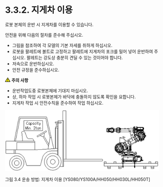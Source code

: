 ﻿# 3.3.2. 지게차 이용

로봇 본체의 운반 시 지게차를 이용할 수 있습니다.

안전을 위해 다음의 절차를 준수해 주십시오.

*	그림을 참조하여 각 모델의 기본 자세를 취하게 하십시오.
*	로봇을 팔레트에 볼트로 고정하고 팔레트에 지게차의 포크를 밀어 넣어 운반하여 주십시오. 팔레트는 강도상 충분히 견딜 수 있는 것이어야 합니다.
*	저속으로 운반하십시오.
*	안전 규정을 준수하십시오.


![](../../_assets/작은주의표시.png) <b>주의 사항</b>

*	운반작업도중 로봇본체에 기대지 마십시오.
*	상, 하차 작업 시 로봇본체가 바닥에 충돌하지 않도록 확인을 요합니다.
*	지게차 작업 시 안전수칙을 준수하여 작업 하십시오.




![](../../_assets/그림_3.4_운반방법_지게차이용.png)


그림 3.4 운송 방법: 지게차 이용 [YS080/YS100A/HH050/HH030L/HH050T]
